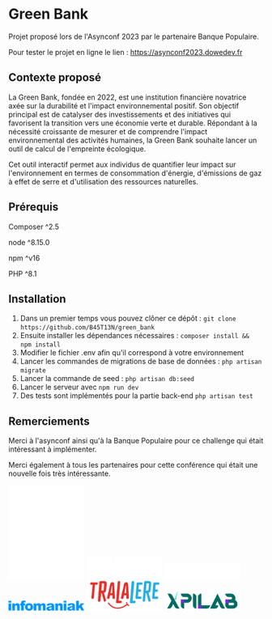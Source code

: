 # Green Bank

Projet proposé lors de l'Asynconf 2023 par le partenaire Banque Populaire.

Pour tester le projet en ligne le lien : https://asynconf2023.dowedev.fr

## Contexte proposé

La Green Bank, fondée en 2022, est une institution financière novatrice axée
sur la durabilité et l'impact environnemental positif. Son objectif principal est
de catalyser des investissements et des initiatives qui favorisent la transition
vers une économie verte et durable.
Répondant à la nécessité croissante de mesurer et de comprendre l'impact
environnemental des activités humaines, la Green Bank souhaite lancer un
outil de calcul de l'empreinte écologique.

Cet outil interactif permet aux individus de quantifier leur impact sur
l'environnement en termes de consommation d'énergie, d'émissions de gaz à
effet de serre et d'utilisation des ressources naturelles.

## Prérequis

Composer ^2.5

node ^8.15.0

npm ^v16

PHP ^8.1 

## Installation

1. Dans un premier temps vous pouvez clôner ce dépôt :
``git clone https://github.com/B45T13N/green_bank``
2. Ensuite installer les dépendances nécessaires :
``composer install && npm install``
3. Modifier le fichier .env afin qu'il correspond à votre environnement
4. Lancer les commandes de migrations de base de données : ``php artisan migrate``
5. Lancer la commande de seed : ``php artisan db:seed``
6. Lancer le serveur avec ``npm run dev``
7. Des tests sont implémentés pour la partie back-end `php artisan test`

## Remerciements
Merci à l'asynconf ainsi qu'à la Banque Populaire pour ce challenge qui était 
intéressant à implémenter.

Merci également à tous les partenaires pour cette conférence qui 
était une nouvelle fois très intéressante.

<img src="partenaires/polytech.png" width=150>
<img src="partenaires/bp.png" width=150>
<img src="partenaires/axeptio.png" width=150>
<img src="partenaires/infomaniak.png" width=150>
<img src="partenaires/tralalere.png" width=150>
<img src="partenaires/xpilab.png" width=150>
